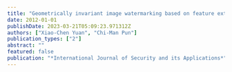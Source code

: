 ```yaml
---
title: "Geometrically invariant image watermarking based on feature extraction and Zernike transform"
date: 2012-01-01
publishDate: 2023-03-21T05:09:23.971312Z
authors: ["Xiao-Chen Yuan", "Chi-Man Pun"]
publication_types: ["2"]
abstract: ""
featured: false
publication: "*International Journal of Security and its Applications*"
---
```


